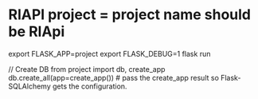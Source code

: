# RlAPI project = project name should be RlApi
export FLASK_APP=project
export FLASK_DEBUG=1
flask run




// Create DB
from project import db, create_app
db.create_all(app=create_app()) # pass the create_app result so Flask-SQLAlchemy gets the configuration.
